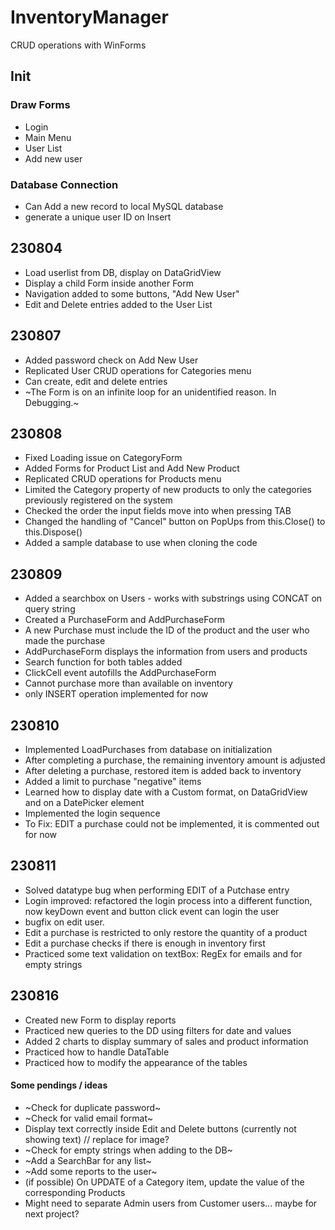 # InventoryManager
CRUD operations with WinForms

## Init

### Draw Forms
- Login
- Main Menu
- User List
- Add new user

### Database Connection
- Can Add a new record to local MySQL database
- generate a unique user ID on Insert

## 230804
- Load userlist from DB, display on DataGridView
- Display a child Form inside another Form
- Navigation added to some buttons, "Add New User"
- Edit and Delete entries added to the User List

## 230807
- Added password check on Add New User
- Replicated User CRUD operations for Categories menu
- Can create, edit and delete entries
- ~The Form is on an infinite loop for an unidentified reason. In Debugging.~

## 230808
- Fixed Loading issue on CategoryForm
- Added Forms for Product List and Add New Product
- Replicated CRUD operations for Products menu
- Limited the Category property of new products to only the categories previously registered on the system 
- Checked the order the input fields move into when pressing TAB
- Changed the handling of "Cancel" button on PopUps from this.Close() to this.Dispose()
- Added a sample database to use when cloning the code

## 230809
- Added a searchbox on Users - works with substrings using CONCAT on query string
- Created a PurchaseForm and AddPurchaseForm 
- A new Purchase must include the ID of the product and the user who made the purchase
- AddPurchaseForm displays the information from users and products
- Search function for both tables added
- ClickCell event autofills the AddPurchaseForm
- Cannot purchase more than available on inventory
- only INSERT operation implemented for now

## 230810
- Implemented LoadPurchases from database on initialization
- After completing a purchase, the remaining inventory amount is adjusted
- After deleting a purchase, restored item is added back to inventory
- Added a limit to purchase "negative" items
- Learned how to display date with a Custom format, on DataGridView and on a DatePicker element
- Implemented the login sequence
- To Fix: EDIT a purchase could not be implemented, it is commented out for now

## 230811
- Solved datatype bug when performing EDIT of a Putchase entry
- Login improved: refactored the login process into a different function, now keyDown event and button click event can login the user
- bugfix on edit user.
- Edit a purchase is restricted to only restore the quantity of a product
- Edit a purchase checks if there is enough in inventory first
- Practiced some text validation on textBox: RegEx for emails and for empty strings

## 230816
- Created new Form to display reports
- Practiced new queries to the DD using filters for date and values
- Added 2 charts to display summary of sales and product information
- Practiced how to handle DataTable 
- Practiced how to modify the appearance of the tables


#### Some pendings / ideas

- ~Check for duplicate password~
- ~Check for valid email format~
- Display text correctly inside Edit and Delete buttons (currently not showing text) // replace for image?
- ~Check for empty strings when adding to the DB~
- ~Add a SearchBar for any list~
- ~Add some reports to the user~
- (if possible) On UPDATE of a Category item, update the value of the corresponding Products
- Might need to separate Admin users from Customer users... maybe for next project?
